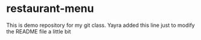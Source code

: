 # restaurant-menu
This is demo repository for my git class.
Yayra added this line just to modify the README file a little bit

